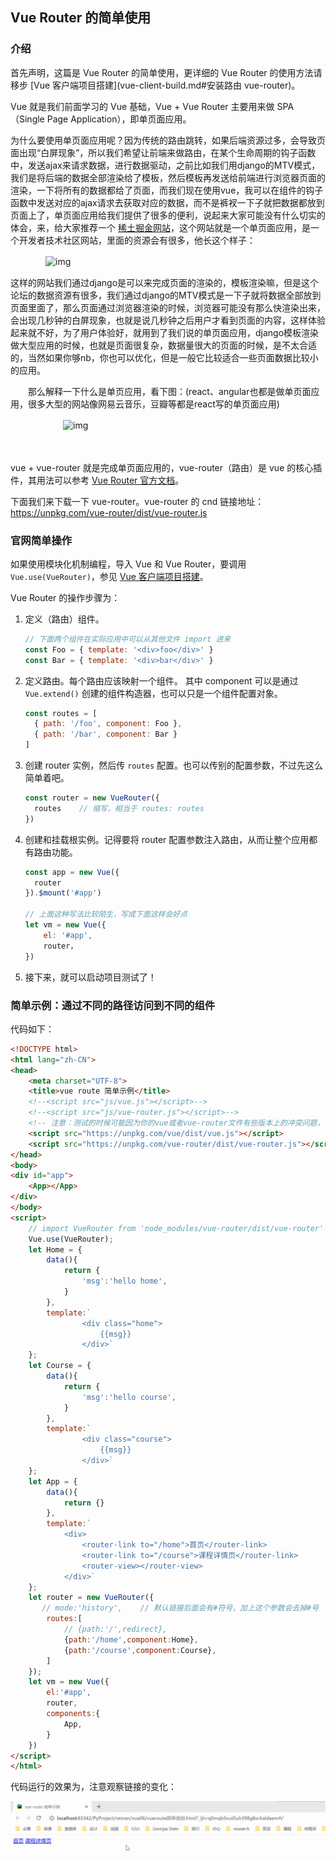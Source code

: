 ## Vue Router 的简单使用

### 介绍

首先声明，这篇是 Vue Router 的简单使用，更详细的 Vue Router 的使用方法请移步  [Vue 客户端项目搭建](vue-client-build.md#安装路由 vue-router)。

Vue 就是我们前面学习的 Vue 基础，Vue + Vue Router 主要用来做 SPA（Single Page Application），即单页面应用。

为什么要使用单页面应用呢？因为传统的路由跳转，如果后端资源过多，会导致页面出现“白屏现象”，所以我们希望让前端来做路由，在某个生命周期的钩子函数中，发送ajax来请求数据，进行数据驱动，之前比如我们用django的MTV模式，我们是将后端的数据全部渲染给了模板，然后模板再发送给前端进行浏览器页面的渲染，一下将所有的数据都给了页面，而我们现在使用vue，我可以在组件的钩子函数中发送对应的ajax请求去获取对应的数据，而不是裤衩一下子就把数据都放到页面上了，单页面应用给我们提供了很多的便利，说起来大家可能没有什么切实的体会，来，给大家推荐一个 [稀土掘金网站](https://juejin.im/)，这个网站就是一个单页面应用，是一个开发者技术社区网站，里面的资源会有很多，他长这个样子：

　　　　![img](https://img2018.cnblogs.com/blog/988061/201904/988061-20190402231514854-561017222.png)

这样的网站我们通过django是可以来完成页面的渲染的，模板渲染嘛，但是这个论坛的数据资源有很多，我们通过django的MTV模式是一下子就将数据全部放到页面里面了，那么页面通过浏览器渲染的时候，浏览器可能没有那么快渲染出来，会出现几秒钟的白屏现象，也就是说几秒钟之后用户才看到页面的内容，这样体验起来就不好，为了用户体验好，就用到了我们说的单页面应用，django模板渲染做大型应用的时候，也就是页面很复杂，数据量很大的页面的时候，是不太合适的，当然如果你够nb，你也可以优化，但是一般它比较适合一些页面数据比较小的应用。

　　那么解释一下什么是单页应用，看下图：(react、angular也都是做单页面应用，很多大型的网站像网易云音乐，豆瓣等都是react写的单页面应用)

　　　　　　![img](https://img2018.cnblogs.com/blog/988061/201904/988061-20190402233838658-1651717082.png)

　　　　

vue + vue-router 就是完成单页面应用的，vue-router（路由）是 vue 的核心插件，其用法可以参考 [Vue Router 官方文档](https://router.vuejs.org/zh/)。

下面我们来下载一下 vue-router。vue-router 的 cnd 链接地址：https://unpkg.com/vue-router/dist/vue-router.js

### 官网简单操作

如果使用模块化机制编程，导入 Vue 和 Vue Router，要调用  `Vue.use(VueRouter)`，参见 [Vue 客户端项目搭建](vue-client-build.md)。

Vue Router 的操作步骤为：

1. 定义（路由）组件。

   ```js
   // 下面两个组件在实际应用中可以从其他文件 import 进来
   const Foo = { template: '<div>foo</div>' }
   const Bar = { template: '<div>bar</div>' }
   ```

2. 定义路由。每个路由应该映射一个组件。 其中 component 可以是通过 `Vue.extend()` 创建的组件构造器，也可以只是一个组件配置对象。

   ```js
   const routes = [
     { path: '/foo', component: Foo },
     { path: '/bar', component: Bar }
   ]
   ```

3. 创建 router 实例，然后传 `routes` 配置。也可以传别的配置参数，不过先这么简单着吧。

   ```js
   const router = new VueRouter({
     routes    // 缩写，相当于 routes: routes
   })
   ```

4. 创建和挂载根实例。记得要将 router 配置参数注入路由，从而让整个应用都有路由功能。

   ```js
   const app = new Vue({
     router
   }).$mount('#app')
   
   // 上面这种写法比较陌生，写成下面这样会好点
   let vm = new Vue({
       el: '#app',
       router，
   })
   ```

5. 接下来，就可以启动项目测试了！

### 简单示例：通过不同的路径访问到不同的组件

代码如下：

```html
<!DOCTYPE html>
<html lang="zh-CN">
<head>
    <meta charset="UTF-8">
    <title>vue route 简单示例</title>
    <!--<script src="js/vue.js"></script>-->
    <!--<script src="js/vue-router.js"></script>-->
    <!-- 注意：测试的时候可能因为你的vue或者vue-router文件有些版本上的冲突问题，导致router-link不能生成a标签，所以建议用下面这两个进行测试，然后再找对应的版本存到本地 -->
    <script src="https://unpkg.com/vue/dist/vue.js"></script>
    <script src="https://unpkg.com/vue-router/dist/vue-router.js"></script>
</head>
<body>
<div id="app">
    <App></App>
</div>
</body>
<script>
    // import VueRouter from 'node_modules/vue-router/dist/vue-router'
    Vue.use(VueRouter);
    let Home = {
        data(){
            return {
                'msg':'hello home',
            }
        },
        template:`
                <div class="home">
                    {{msg}}
                </div>`
    };
    let Course = {
        data(){
            return {
                'msg':'hello course',
            }
        },
        template:`
                <div class="course">
                    {{msg}}
                </div>`
    };
    let App = {
        data(){
            return {}
        },
        template:`
            <div>
                <router-link to="/home">首页</router-link>
                <router-link to="/course">课程详情页</router-link>
                <router-view></router-view>
            </div>`
    };
    let router = new VueRouter({
       // mode:'history',    // 默认链接后面会有#符号，加上这个参数会去掉#号
        routes:[
            // {path:'/',redirect},
            {path:'/home',component:Home},
            {path:'/course',component:Course},
        ]
    });
    let vm = new Vue({
        el:'#app',
        router,
        components:{
            App,
        }
    })
</script>
</html>
```

代码运行的效果为，注意观察链接的变化：

![vueroutesimpledemo](vue-router.assets/vueroutesimpledemo.gif)